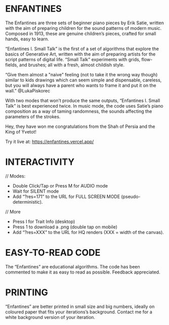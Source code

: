 # ENFANTINES

The Enfantines are three sets of beginner piano pieces by Erik Satie, written with the aim of preparing children for the sound patterns of modern music. Composed in 1913, these are genuine children’s pieces, crafted for small hands, easy to learn.

“Enfantines I. Small Talk” is the first of a set of algorithms that explore the basics of Generative Art, written with the aim of preparing artists for the script patterns of digital life. “Small Talk” experiments with grids, flow-fields, and brushes; all with a fresh, almost childish style.

“Give them almost a "naive" feeling (not to take it the wrong way though) similar to kids drawings which can seem simple and dispensable, careless, but you will always have a parent who wants to frame it and put it on the wall.” @LukaPiskorec

With two modes that won’t produce the same outputs, “Enfantines I. Small Talk” is best experienced twice. In music mode, the code uses Satie’s piano composition as a way of taming randomness, the sounds affecting the parameters of the strokes.

Hey, they have won me congratulations from the Shah of Persia and the King of Yvetot!

Try it live at:
https://enfantines.vercel.app/


# INTERACTIVITY

// Modes:
- Double Click/Tap or Press M for AUDIO mode
- Wait for SILENT mode
- Add “?res=171” to the URL for FULL SCREEN MODE (pseudo-deterministic).

// More
- Press I for Trait Info (desktop)
- Press 1 to download a .png (double tap on mobile)
- Add “?res=XXX” to the URL for HQ renders (XXX = width of the canvas).

# EASY-TO-READ CODE
The “Enfantines” are educational algorithms. The code has been commented to make it as easy to read as possible. Feedback appreciated.

# PRINTING
“Enfantines” are better printed in small size and big numbers, ideally on coloured paper that fits your iterations’s background. Contact me for a white background version of your iteration.
